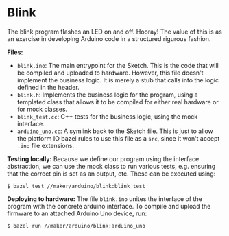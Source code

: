 # Blink

The blink program flashes an LED on and off. Hooray! The value of this is as
an exercise in developing Arduino code in a structured rigurous fashion.

**Files:**
* `blink.ino`: The main entrypoint for the Sketch. This is the code that will be
compiled and uploaded to hardware. However, this file doesn't implement the
business logic. It is merely a stub that calls into the logic defined in the 
header.
* `blink.h`: Implements the business logic for the program, using a templated 
class that allows it to be compiled for either real hardware or for mock 
classes.
* `blink_test.cc`: C++ tests for the business logic, using the mock interface.
* `arduino_uno.cc`: A symlink back to the Sketch file. This is just to allow the
platform IO bazel rules to use this file as a `src`, since it won't accept 
`.ino` file extensions.

**Testing locally:** Because we define our program using the interface 
abstraction, we can use the mock class to run various tests, e.g. ensuring that
the correct pin is set as an output, etc. These can be executed using:

```
$ bazel test //maker/arduino/blink:blink_test
```

**Deploying to hardware:** The file `blink.ino` unites the 
interface of the program with the concrete arduino interface. To compile and
upload the firmware to an attached Arduino Uno device, run:

```
$ bazel run //maker/arduino/blink:arduino_uno
```
